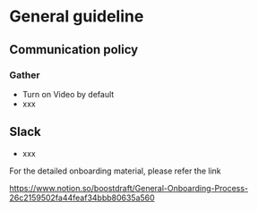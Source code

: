 # General guideline

## Communication policy
### Gather
- Turn on Video by default
- xxx

## Slack
- xxx


For the detailed onboarding material, please refer the link

https://www.notion.so/boostdraft/General-Onboarding-Process-26c2159502fa44feaf34bbb80635a560
